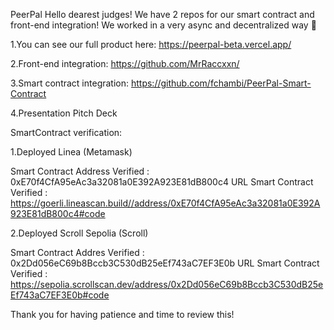 PeerPal
Hello dearest judges! We have 2 repos for our smart contract and front-end integration! We worked in a very async and decentralized way 🙂 

1.You can see our full product here: https://peerpal-beta.vercel.app/

2.Front-end integration: https://github.com/MrRaccxxn/

3.Smart contract integration: https://github.com/fchambi/PeerPal-Smart-Contract

4.Presentation Pitch Deck

SmartContract verification:

1.Deployed Linea (Metamask)

Smart Contract Address Verified : 0xE70f4CfA95eAc3a32081a0E392A923E81dB800c4 
URL Smart Contract Verified : https://goerli.lineascan.build//address/0xE70f4CfA95eAc3a32081a0E392A923E81dB800c4#code

2.Deployed Scroll Sepolia (Scroll)


Smart Contract Addres Verified : 0x2Dd056eC69b8Bccb3C530dB25eEf743aC7EF3E0b
URL Smart Contract Verified : https://sepolia.scrollscan.dev/address/0x2Dd056eC69b8Bccb3C530dB25eEf743aC7EF3E0b#code

Thank you for having patience and time to review this!
